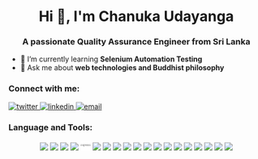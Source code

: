 <h1 align="center">Hi 👋, I'm Chanuka Udayanga</h1>
<h3 align="center">A passionate Quality Assurance Engineer from Sri Lanka</h3>

- 🌱 I’m currently learning **Selenium Automation Testing**
- 💬 Ask me about **web technologies and Buddhist philosophy**

<h3 align="left">Connect with me:</h3>
<p align="left">
  <a href="https://twitter.com/chanukau01" target="_blank">
    <img src="https://raw.githubusercontent.com/rahuldkjain/github-profile-readme-generator/master/src/images/icons/Social/twitter.svg" alt="twitter" height="30" width="40" />
  </a>
  <a href="https://www.linkedin.com/in/chanuka-udayanga/" target="_blank">
    <img src="https://raw.githubusercontent.com/rahuldkjain/github-profile-readme-generator/master/src/images/icons/Social/linked-in-alt.svg" alt="linkedin" height="30" width="40" />
  </a>
  <a href="mailto:DLChanuka.me@gmail.com" target="_blank">
    <img src="https://www.vectorlogo.zone/logos/gmail/gmail-icon.svg" alt="email" height="30" width="40" />
  </a>
</p>

<h3 align="left">Language and Tools:</h3>
<p align="center">
  <code><img width="4%" src="https://www.vectorlogo.zone/logos/java/java-icon.svg"></code>
  <code><img width="4%" src="https://www.vectorlogo.zone/logos/springio/springio-icon.svg"></code>
  <code><img width="4%" src="https://miro.medium.com/max/856/1*O68LbDvD5Dcsnez73M7v4Q.png"></code>
  <code><img width="4%" src="https://huongdanjava.com/wp-content/uploads/2018/01/spring-data.png"></code>
  <code><img width="4%" src="https://raw.githubusercontent.com/devicons/devicon/master/icons/express/express-original-wordmark.svg"></code>
  <code><img width="4%" src="https://www.vectorlogo.zone/logos/nodejs/nodejs-icon.svg"></code>
  <code><img width="4%" src="https://www.vectorlogo.zone/logos/apache_tomcat/apache_tomcat-icon.svg"></code>
  <code><img width="4%" src="https://upload.vectorlogo.zone/logos/javascript/images/239ec8a4-163e-4792-83b6-3f6d96911757.svg"></code>
  <code><img width="4%" src="https://www.vectorlogo.zone/logos/w3_html5/w3_html5-icon.svg"></code>
  <code><img width="4%" src="https://www.vectorlogo.zone/logos/w3_css/w3_css-icon.svg"></code>
  <code><img width="4%" src="https://www.vectorlogo.zone/logos/figma/figma-icon.svg"></code>
  <code><img width="4%" src="https://www.vectorlogo.zone/logos/visualstudio_code/visualstudio_code-icon.svg"></code>
  <code><img width="4%" src="https://www.vectorlogo.zone/logos/mysql/mysql-icon.svg"></code>
  <code><img width="4%" src="https://upload.wikimedia.org/wikipedia/commons/b/b5/DBeaver_logo.svg"></code>
  <code><img width="4%" src="https://www.vectorlogo.zone/logos/oracle/oracle-icon.svg"></code>
  <code><img width="4%" src="https://www.vectorlogo.zone/logos/mongodb/mongodb-icon.svg"></code>
  <code><img width="4%" src="https://www.vectorlogo.zone/logos/amazon_aws/amazon_aws-icon.svg"></code>
  <code><img width="4%" src="https://www.vectorlogo.zone/logos/git-scm/git-scm-icon.svg"></code>
  <code><img width="4%" src="https://www.vectorlogo.zone/logos/google_cloud/google_cloud-icon.svg"></code>
</p>
